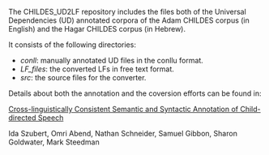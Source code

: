 The CHILDES_UD2LF repository includes the files both of the Universal Dependencies (UD) annotated corpora of the Adam CHILDES corpus (in English) and the Hagar CHILDES corpus (in Hebrew).

It consists of the following directories:

* _conll_: manually annotated UD files in the conllu format.
* _LF_files_: the converted LFs in free text format.
* _src_: the source files for the converter.

Details about both the annotation and the coversion efforts can be found in:


[Cross-linguistically Consistent Semantic and Syntactic Annotation of Child-directed Speech](https://arxiv.org/abs/2109.10952)

Ida Szubert, Omri Abend, Nathan Schneider, Samuel Gibbon, Sharon Goldwater, Mark Steedman

